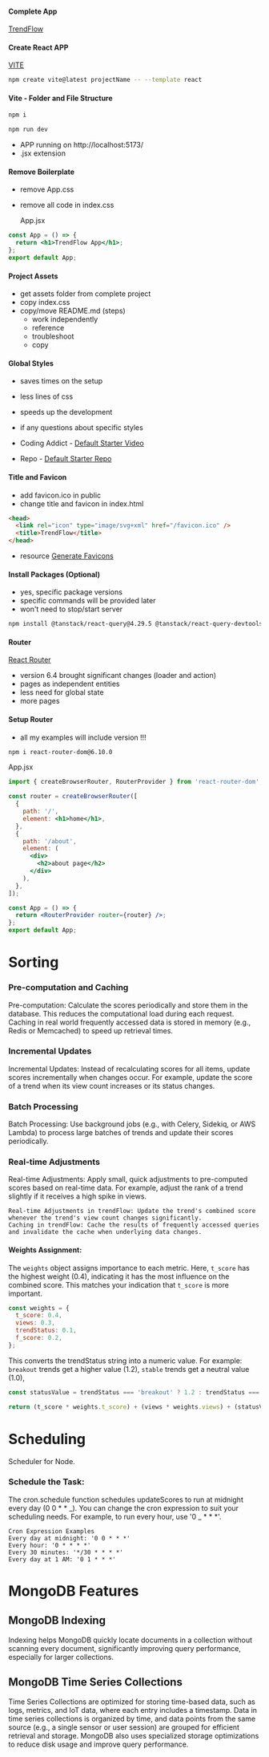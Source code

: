 #### Complete App

[TrendFlow](https://google.com)

#### Create React APP

[VITE](https://vitejs.dev/guide/)

```sh
npm create vite@latest projectName -- --template react
```

#### Vite - Folder and File Structure

```sh
npm i
```

```sh
npm run dev
```

- APP running on http://localhost:5173/
- .jsx extension

#### Remove Boilerplate

- remove App.css
- remove all code in index.css

  App.jsx

```jsx
const App = () => {
  return <h1>TrendFlow App</h1>;
};
export default App;
```

#### Project Assets

- get assets folder from complete project
- copy index.css
- copy/move README.md (steps)
  - work independently
  - reference
  - troubleshoot
  - copy

#### Global Styles

- saves times on the setup
- less lines of css
- speeds up the development

- if any questions about specific styles
- Coding Addict - [Default Starter Video](https://youtu.be/UDdyGNlQK5w)
- Repo - [Default Starter Repo](https://github.com/john-smilga/default-starter)

#### Title and Favicon

- add favicon.ico in public
- change title and favicon in index.html

```html
<head>
  <link rel="icon" type="image/svg+xml" href="/favicon.ico" />
  <title>TrendFlow</title>
</head>
```

- resource [Generate Favicons](https://favicon.io/)

#### Install Packages (Optional)

- yes, specific package versions
- specific commands will be provided later
- won't need to stop/start server

```sh
npm install @tanstack/react-query@4.29.5 @tanstack/react-query-devtools@4.29.6 axios@1.3.6 dayjs@1.11.7 react-icons@4.8.0 react-router-dom@6.10.0 react-toastify@9.1.2 recharts@2.5.0 styled-components@5.3.10

```

#### Router

[React Router](https://reactrouter.com/en/main)

- version 6.4 brought significant changes (loader and action)
- pages as independent entities
- less need for global state
- more pages

#### Setup Router

- all my examples will include version !!!

```sh
npm i react-router-dom@6.10.0
```

App.jsx

```jsx
import { createBrowserRouter, RouterProvider } from 'react-router-dom';

const router = createBrowserRouter([
  {
    path: '/',
    element: <h1>home</h1>,
  },
  {
    path: '/about',
    element: (
      <div>
        <h2>about page</h2>
      </div>
    ),
  },
]);

const App = () => {
  return <RouterProvider router={router} />;
};
export default App;
```

# Sorting

### Pre-computation and Caching

Pre-computation: Calculate the scores periodically and store them in the database. This reduces the computational load during each request. Caching in real world frequently accessed data is stored in memory (e.g., Redis or Memcached) to speed up retrieval times.

### Incremental Updates

Incremental Updates: Instead of recalculating scores for all items, update scores incrementally when changes occur. For example, update the score of a trend when its view count increases or its status changes.

### Batch Processing

Batch Processing: Use background jobs (e.g., with Celery, Sidekiq, or AWS Lambda) to process large batches of trends and update their scores periodically.

### Real-time Adjustments

Real-time Adjustments: Apply small, quick adjustments to pre-computed scores based on real-time data. For example, adjust the rank of a trend slightly if it receives a high spike in views.

```
Real-time Adjustments in trendFlow: Update the trend's combined score whenever the trend's view count changes significantly.
Caching in trendFlow: Cache the results of frequently accessed queries and invalidate the cache when underlying data changes.
```

#### Weights Assignment:

The `weights` object assigns importance to each metric. Here, `t_score` has the highest weight (0.4), indicating it has the most influence on the combined score. This matches your indication that `t_score` is more important.

```javascript
const weights = {
  t_score: 0.4,
  views: 0.3,
  trendStatus: 0.1,
  f_score: 0.2,
};
```

This converts the trendStatus string into a numeric value. For example:
`breakout` trends get a higher value (1.2),
`stable` trends get a neutral value (1.0),

```javascript
const statusValue = trendStatus === 'breakout' ? 1.2 : trendStatus === 'stable' ? 1.0 : 0.8;
```

```javascript
return (t_score * weights.t_score) + (views * weights.views) + (statusValue * weights.trendStatus) + (f_score * weights.f_score);
```

# Scheduling

Scheduler for Node.

### Schedule the Task:

The cron.schedule function schedules updateScores to run at midnight every day (0 0 \* \* _).
You can change the cron expression to suit your scheduling needs. For example, to run every hour, use '0 _ \* \* \*'.

```
Cron Expression Examples
Every day at midnight: '0 0 * * *'
Every hour: '0 * * * *'
Every 30 minutes: '*/30 * * * *'
Every day at 1 AM: '0 1 * * *'
```
# MongoDB Features

## MongoDB Indexing
Indexing helps MongoDB quickly locate documents in a collection without scanning every document, significantly improving query performance, especially for larger collections.

## MongoDB Time Series Collections
Time Series Collections are optimized for storing time-based data, such as logs, metrics, and IoT data, where each entry includes a timestamp. Data in time series collections is organized by time, and data points from the same source (e.g., a single sensor or user session) are grouped for efficient retrieval and storage. MongoDB also uses specialized storage optimizations to reduce disk usage and improve query performance.
